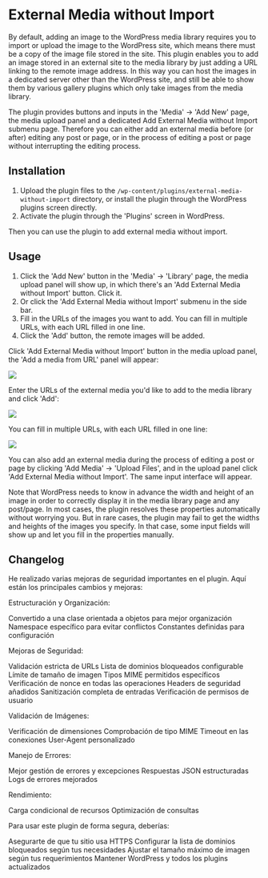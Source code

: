 External Media without Import
============================================================================
By default, adding an image to the WordPress media library requires you to import or upload the image to the WordPress site, which means there must be a copy of the image file stored in the site. This plugin enables you to add an image stored in an external site to the media library by just adding a URL linking to the remote image address. In this way you can host the images in a dedicated server other than the WordPress site, and still be able to show them by various gallery plugins which only take images from the media library.

The plugin provides buttons and inputs in the 'Media' -> 'Add New' page, the media upload panel and a dedicated Add External Media without Import submenu page. Therefore you can either add an external media before (or after) editing any post or page, or in the process of editing a post or page without interrupting the editing process.

## Installation

1. Upload the plugin files to the `/wp-content/plugins/external-media-without-import` directory, or install the plugin through the WordPress plugins screen directly.
2. Activate the plugin through the 'Plugins' screen in WordPress.

Then you can use the plugin to add external media without import.

## Usage

1. Click the 'Add New' button in the 'Media' -> 'Library' page, the media upload panel will show up, in which there's an 'Add External Media without Import' button. Click it.
2. Or click the 'Add External Media without Import' submenu in the side bar.
3. Fill in the URLs of the images you want to add. You can fill in multiple URLs, with each URL filled in one line.
4. Click the 'Add' button, the remote images will be added.

Click 'Add External Media without Import' button in the media upload panel, the 'Add a media from URL' panel will appear:

![](screenshots/screenshot-1.png)

Enter the URLs of the external media you'd like to add to the media library and click 'Add':

![](screenshots/screenshot-2.jpg)

You can fill in multiple URLs, with each URL filled in one line:

![](screenshots/screenshot-3.jpg)

You can also add an external media during the process of editing a post or page by clicking 'Add Media' -> 'Upload Files', and in the upload panel click 'Add External Media without Import'. The same input interface will appear.

Note that WordPress needs to know in advance the width and height of an image in order to correctly display it in the media library page and any post/page.  In most cases, the plugin resolves these properties automatically without worrying you. But in rare cases, the plugin may fail to get the widths and heights of the images you specify. In that case, some input fields will show up and let you fill in the properties manually.

## Changelog

He realizado varias mejoras de seguridad importantes en el plugin. Aquí están los principales cambios y mejoras:

Estructuración y Organización:

Convertido a una clase orientada a objetos para mejor organización
Namespace específico para evitar conflictos
Constantes definidas para configuración


Mejoras de Seguridad:

Validación estricta de URLs
Lista de dominios bloqueados configurable
Límite de tamaño de imagen
Tipos MIME permitidos específicos
Verificación de nonce en todas las operaciones
Headers de seguridad añadidos
Sanitización completa de entradas
Verificación de permisos de usuario


Validación de Imágenes:

Verificación de dimensiones
Comprobación de tipo MIME
Timeout en las conexiones
User-Agent personalizado


Manejo de Errores:

Mejor gestión de errores y excepciones
Respuestas JSON estructuradas
Logs de errores mejorados


Rendimiento:

Carga condicional de recursos
Optimización de consultas



Para usar este plugin de forma segura, deberías:

Asegurarte de que tu sitio usa HTTPS
Configurar la lista de dominios bloqueados según tus necesidades
Ajustar el tamaño máximo de imagen según tus requerimientos
Mantener WordPress y todos los plugins actualizados
